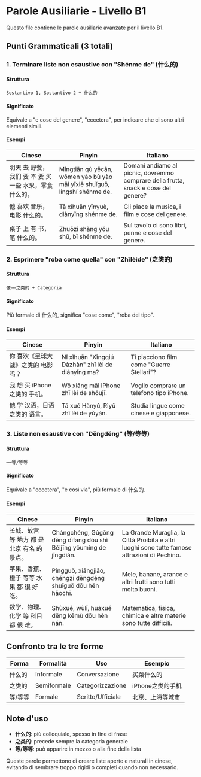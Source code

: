 # Parole Ausiliarie - Livello B1

Questo file contiene le parole ausiliarie avanzate per il livello B1.

## Punti Grammaticali (3 totali)

### 1. Terminare liste non esaustive con "Shénme de" (什么的)

#### Struttura

```
Sostantivo 1, Sostantivo 2 + 什么的
```

#### Significato

Equivale a "e cose del genere", "eccetera", per indicare che ci sono altri elementi simili.

#### Esempi

| Cinese | Pinyin | Italiano |
|--------|--------|----------|
| 明天 去 野餐，我们 要 不 要 买 一些 水果，零食 什么的。 | Míngtiān qù yěcān, wǒmen yào bù yào mǎi yīxiē shuǐguǒ, língshí shénme de. | Domani andiamo al picnic, dovremmo comprare della frutta, snack e cose del genere? |
| 他 喜欢 音乐，电影 什么的。 | Tā xǐhuān yīnyuè, diànyǐng shénme de. | Gli piace la musica, i film e cose del genere. |
| 桌子 上 有 书，笔 什么的。 | Zhuōzi shàng yǒu shū, bǐ shénme de. | Sul tavolo ci sono libri, penne e cose del genere. |

### 2. Esprimere "roba come quella" con "Zhīlèide" (之类的)

#### Struttura

```
像⋯⋯之类的 + Categoria
```

#### Significato

Più formale di 什么的, significa "cose come", "roba del tipo".

#### Esempi

| Cinese | Pinyin | Italiano |
|--------|--------|----------|
| 你 喜欢《星球大战》之类的 电影 吗？ | Nǐ xǐhuān "Xīngqiú Dàzhàn" zhī lèi de diànyǐng ma? | Ti piacciono film come "Guerre Stellari"? |
| 我 想 买 iPhone 之类的 手机。 | Wǒ xiǎng mǎi iPhone zhī lèi de shǒujī. | Voglio comprare un telefono tipo iPhone. |
| 他 学 汉语，日语 之类的 语言。 | Tā xué Hànyǔ, Rìyǔ zhī lèi de yǔyán. | Studia lingue come cinese e giapponese. |

### 3. Liste non esaustive con "Děngděng" (等/等等)

#### Struttura

```
⋯⋯等/等等
```

#### Significato

Equivale a "eccetera", "e così via", più formale di 什么的.

#### Esempi

| Cinese | Pinyin | Italiano |
|--------|--------|----------|
| 长城、故宫 等 地方 都 是 北京 有名 的 景点。 | Chángchéng, Gùgōng děng dìfang dōu shì Běijīng yǒumíng de jǐngdiǎn. | La Grande Muraglia, la Città Proibita e altri luoghi sono tutte famose attrazioni di Pechino. |
| 苹果、香蕉、橙子 等等 水果 都 很 好吃。 | Píngguǒ, xiāngjiāo, chéngzi děngděng shuǐguǒ dōu hěn hǎochī. | Mele, banane, arance e altri frutti sono tutti molto buoni. |
| 数学、物理、化学 等 科目 都 很 难。 | Shùxué, wùlǐ, huàxué děng kēmù dōu hěn nán. | Matematica, fisica, chimica e altre materie sono tutte difficili. |

## Confronto tra le tre forme

| Forma | Formalità | Uso | Esempio |
|-------|-----------|-----|---------|
| 什么的 | Informale | Conversazione | 买菜什么的 |
| 之类的 | Semiformale | Categorizzazione | iPhone之类的手机 |
| 等/等等 | Formale | Scritto/Ufficiale | 北京、上海等城市 |

## Note d'uso

- **什么的**: più colloquiale, spesso in fine di frase
- **之类的**: precede sempre la categoria generale
- **等/等等**: può apparire in mezzo o alla fine della lista

Queste parole permettono di creare liste aperte e naturali in cinese, evitando di sembrare troppo rigidi o completi quando non necessario.
